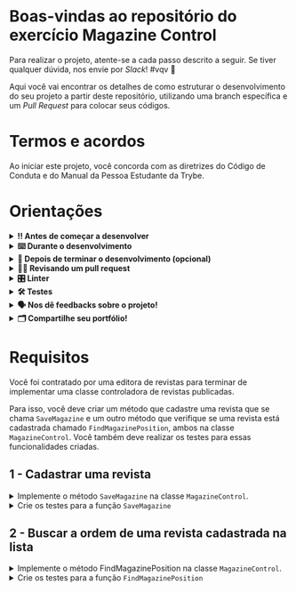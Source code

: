 # Boas-vindas ao repositório do exercício Magazine Control

Para realizar o projeto, atente-se a cada passo descrito a seguir. Se tiver qualquer dúvida, nos envie por _Slack_! #vqv 🚀

Aqui você vai encontrar os detalhes de como estruturar o desenvolvimento do seu projeto a partir deste repositório, utilizando uma branch específica e um _Pull Request_ para colocar seus códigos.

# Termos e acordos

Ao iniciar este projeto, você concorda com as diretrizes do Código de Conduta e do Manual da Pessoa Estudante da Trybe.

# Orientações

<details>
  <summary><strong>‼️ Antes de começar a desenvolver</strong></summary><br />

  1. Clone o repositório

  - Use o comando: `git clone git@github.com:tryber/acc-csharp-011-exercises-magazine-control.git`.
  - Entre na pasta do repositório que você acabou de clonar:
    - `cd acc-csharp-011-exercises-magazine-control`

  2. Instale as dependências
  
  - Entre na pasta `src/`.
  - Execute o comando: `dotnet restore`.
  
  3. Crie uma branch a partir da branch `master`

  - Verifique se você está na branch `master`
    - Exemplo: `git branch`
  - Se não estiver, mude para a branch `master`
    - Exemplo: `git checkout master`
  - Agora crie uma branch à qual você vai submeter os `commits` do seu projeto
    - Você deve criar uma branch no seguinte formato: `nome-de-usuario-nome-do-projeto`
    - Exemplo: `git checkout -b joaozinho-acc-0x-exercises-magazine-control`

  4. Adicione as mudanças ao _stage_ do Git e faça um `commit`

  - Verifique que as mudanças ainda não estão no _stage_
    - Exemplo: `git status` (deve aparecer listada a pasta _joaozinho_ em vermelho)
  - Adicione o novo arquivo ao _stage_ do Git
    - Exemplo:
      - `git add .` (adicionando todas as mudanças - _que estavam em vermelho_ - ao stage do Git)
      - `git status` (deve aparecer listado o arquivo _joaozinho/README.md_ em verde)
  - Faça o `commit` inicial
    - Exemplo:
      - `git commit -m 'iniciando o projeto x'` (fazendo o primeiro commit)
      - `git status` (deve aparecer uma mensagem tipo essa: _nothing to commit_ )

  5. Adicione a sua branch com o novo `commit` ao repositório remoto

  - Usando o exemplo anterior: `git push -u origin joaozinho-acc-0x-exercises-magazine-control`

  6. Crie um novo `Pull Request` _(PR)_

  - Vá até a página de _Pull Requests_ do [repositório no GitHub](https://github.com/tryber/acc-csharp-011-exercises-magazine-control/pulls)
  - Clique no botão verde _"New pull request"_
  - Clique na caixa de seleção _"Compare"_ e escolha a sua branch **com atenção**
  - Coloque um título para a sua _Pull Request_
    - Exemplo: _"Cria tela de busca"_
  - Clique no botão verde _"Create pull request"_
  - Adicione uma descrição para o _Pull Request_ e clique no botão verde _"Create pull request"_
  - **Não se preocupe em preencher mais nada por enquanto!**
  - Volte até a [página de _Pull Requests_ do repositório](https://github.com/tryber/acc-csharp-011-exercises-magazine-control/pulls) e confira que o seu _Pull Request_ está criado

</details>

<details>
  <summary><strong>⌨️ Durante o desenvolvimento</strong></summary><br/>

  - Faça `commits` das alterações que você fizer no código regularmente

  - Lembre-se sempre de, após um (ou alguns) `commits`, atualizar o repositório remoto

  - Os comandos que você utilizará com mais frequência são:
    1. `git status` _(para verificar o que está em vermelho - fora do stage - e o que está em verde - no stage)_
    2. `git add` _(para adicionar arquivos ao stage do Git)_
    3. `git commit` _(para criar um commit com os arquivos que estão no stage do Git)_
    4. `git push -u origin nome-da-branch` _(para enviar o commit para o repositório remoto na primeira vez que fizer o `push` de uma nova branch)_
    5. `git push` _(para enviar o commit para o repositório remoto após o passo anterior)_

</details>

<details>
  <summary><strong>🤝 Depois de terminar o desenvolvimento (opcional)</strong></summary><br/>

  Para sinalizar que o seu projeto está pronto para o _"Code Review"_, faça o seguinte:

  - Vá até a página **DO SEU** _Pull Request_, adicione a label de _"code-review"_ e marque seus colegas:

    - No menu à direita, clique no _link_ **"Labels"** e escolha a _label_ **code-review**;

    - No menu à direita, clique no _link_ **"Assignees"** e escolha **o seu usuário**;

    - No menu à direita, clique no _link_ **"Reviewers"** e digite `students`, selecione o time `tryber/students-sd-0x`.

  Caso tenha alguma dúvida, [aqui tem um video explicativo](https://vimeo.com/362189205).

</details>

<details>
  <summary><strong>🕵🏿 Revisando um pull request</strong></summary><br />

  Use o conteúdo sobre [Code Review](https://app.betrybe.com/course/real-life-engineer/code-review) para te ajudar a revisar os _Pull Requests_.

</details>

<details>
  <summary><strong>🎛 Linter</strong></summary><br />

  Usaremos o [NetAnalyzer](https://docs.microsoft.com/pt-br/dotnet/fundamentals/code-analysis/overview) para fazer a análise estática do seu código.

  Este projeto já vem com as dependências relacionadas ao _linter_ configuradas no arquivo `.csproj`.

  O analisador já é instalado pelo plugin da `Microsoft C#` no `VSCode`. Para isso, basta fazer o download do [plugin](https://marketplace.visualstudio.com/items?itemName=ms-dotnettools.csharp) e instalá-lo.
</details>

<details>
  <summary><strong>🛠 Testes</strong></summary><br />

  O .NET já possui sua própria plataforma de testes.
  
  Este projeto já vem configurado e com suas dependências.

  ### Executando todos os testes

  Para executar os testes com o .NET, execute o comando dentro do diretório do seu projeto `src/magazine-control` ou de seus testes `src/magazine-control.Test`!

  ```
  dotnet test
  ```

  ### Executando um teste específico

  Para executar um teste específico, basta executar o comando `dotnet test --filter Name~TestMethod1`.

  :warning: **Importante:** o comando irá executar testes cujo nome contém `TestMethod1`.

  :warning: **O avaliador automático não necessariamente avalia seu projeto na ordem em que os requisitos aparecem no readme. Isso acontece para deixar o processo de avaliação mais rápido. Então, não se assuste se isso acontecer, ok?**

  ### Outras opções para testes
  - Algumas opções que podem lhe ajudar são:
    -  `-?|-h|--help`: exibem a descrição completa de como utilizar o comando.
    -  `-t|--list-tests`: lista todos os testes, ao invés de executá-los.
    -  `-v|--verbosity <LEVEL>`: define o nível de detalhe na resposta dos testes.
      - `q | quiet`
      - `m | minimal`
      - `n | normal`
      - `d | detailed`
      - `diag | diagnostic`
      - Exemplo de uso: 
         ```
           dotnet test -v diag
         ```
         ou
         ```            
           dotnet test --verbosity=diagnostic
         ``` 
</details>

<details>
  <summary><strong>🗣 Nos dê feedbacks sobre o projeto!</strong></summary><br />

Ao finalizar e submeter o projeto, não se esqueça de avaliar sua experiência preenchendo o formulário. 
**Leva menos de 3 minutos!**

[FORMULÁRIO DE AVALIAÇÃO DE PROJETO](https://be-trybe.typeform.com/to/PsefzL2e)

</details>

<details>
  <summary><strong>🗂 Compartilhe seu portfólio!</strong></summary><br />

  Você sabia que o LinkedIn é a principal rede social profissional e que compartilhar aprendizados lá é muito importante para quem deseja construir uma carreira de sucesso? Compartilhe este projeto no seu LinkedIn, marque o perfil da Trybe (@trybe) e mostre para a sua rede toda a sua evolução.

</details>

# Requisitos

Você foi contratado por uma editora de revistas para terminar de implementar uma classe controladora de revistas publicadas.

Para isso, você deve criar um método que cadastre uma revista que se chama `SaveMagazine` e um outro método que verifique se uma revista está cadastrada chamado `FindMagazinePosition`, ambos na classe `MagazineControl`. Você também deve realizar os testes para essas funcionalidades criadas.
 
## 1 - Cadastrar uma revista

<details>
  <summary> Implemente o método <code>SaveMagazine</code> na classe <code>MagazineControl</code>.</summary><br />

  A classe está localizada no arquivo `src/magazine-control/MagazineControl.cs`.
  O método deve receber o nome da revista por parâmetro e retornar o índice da revista adicionada.  
</details>

<details>
  <summary>Crie os testes para a função <code>SaveMagazine</code></summary><br />

  Desenvolva seus testes no método `TestSaveMagazine` no arquivo `src/magazine-control.Test/TestMagazineControl.cs`.
  Utilize os dados recebidos por parâmetro para implementar os seus testes.
</details>

## 2 - Buscar a ordem de uma revista cadastrada na lista

<details>
  <summary> Implemente o método FindMagazinePosition na classe <code>MagazineControl</code>.</summary><br />

  O método deve receber o nome da revista a ser procurada como parâmetro e retornar o índice dela na lista.
</details>

<details>
  <summary>Crie os testes para a função <code>FindMagazinePosition</code></summary><br />

  Desenvolva seus testes no método `TestFindMagazinePosition` no arquivo `src/magazine-control.Test/TestMagazineControl.cs`.
  Utilize os dados recebidos por parâmetro para implementar os seus testes.
</details>
